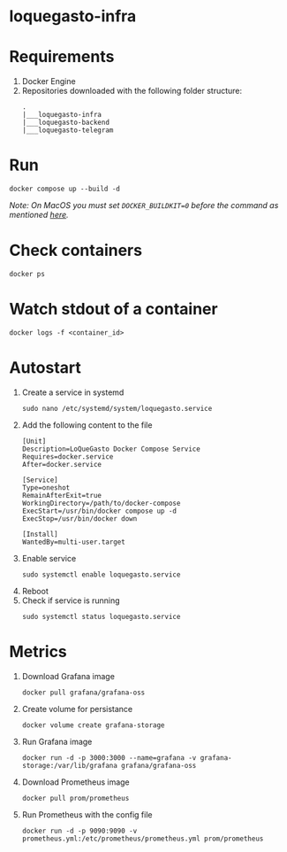 # loquegasto-infra

# Requirements
1. Docker Engine
2. Repositories downloaded with the following folder structure:
    ```
    .
    |___loquegasto-infra
    |___loquegasto-backend
    |___loquegasto-telegram
    ```

# Run
```
docker compose up --build -d
```
_Note: On MacOS you must set `DOCKER_BUILDKIT=0` before the command as mentioned [here](https://stackoverflow.com/a/66695181)._

# Check containers
```
docker ps
```

# Watch stdout of a container
```
docker logs -f <container_id>
```

# Autostart
1. Create a service in systemd
   ```
   sudo nano /etc/systemd/system/loquegasto.service
   ```
2. Add the following content to the file
   ```
   [Unit]
   Description=LoQueGasto Docker Compose Service
   Requires=docker.service
   After=docker.service
   
   [Service]
   Type=oneshot
   RemainAfterExit=true
   WorkingDirectory=/path/to/docker-compose
   ExecStart=/usr/bin/docker compose up -d
   ExecStop=/usr/bin/docker down
   
   [Install]
   WantedBy=multi-user.target
   
   ```
3. Enable service
   ```
   sudo systemctl enable loquegasto.service
   ```
4. Reboot
5. Check if service is running
   ```
   sudo systemctl status loquegasto.service
   ```
   
# Metrics
1. Download Grafana image
   ```
   docker pull grafana/grafana-oss
   ```
2. Create volume for persistance
   ```
   docker volume create grafana-storage
   ```
3. Run Grafana image
   ```
   docker run -d -p 3000:3000 --name=grafana -v grafana-storage:/var/lib/grafana grafana/grafana-oss
   ```
4. Download Prometheus image
   ```
   docker pull prom/prometheus
   ```
5. Run Prometheus with the config file
   ```
   docker run -d -p 9090:9090 -v prometheus.yml:/etc/prometheus/prometheus.yml prom/prometheus
   ```